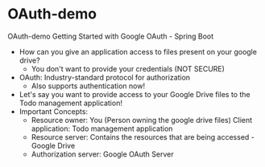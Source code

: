 # OAuth-demo
OAuth-demo
Getting Started with Google OAuth - Spring Boot
- How can you give an application access to files present on your google drive?
    - You don't want to provide your credentials (NOT SECURE) 
- OAuth: Industry-standard protocol for authorization 
    - Also supports authentication now! 
- Let's say you want to provide access to your Google Drive files to the Todo management application! 
- Important Concepts: 
    - Resource owner: You (Person owning the google drive files) Client application: Todo management application 
    - Resource server: Contains the resources that are being accessed - Google Drive 
    - Authorization server: Google OAuth Server 
